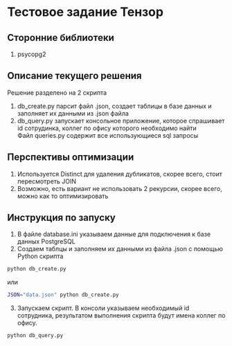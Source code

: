 # Тестовое задание Тензор

## Сторонние библиотеки
1. psycopg2

## Описание текущего решения
Решение разделено на 2 скрипта
1. db_create.py парсит файл .json, создает таблицы в базе данных и заполняет их данными из .json файла
2. db_query.py запускает консольное приложение, которое спрашивает id сотрудинка, коллег по офису которого необходимо найти  
Файл queries.py содержит все использующиеся sql запросы

## Перспективы оптимизации
1. Используется Distinct для удаления дубликатов, скорее всего, стоит пересмотреть JOIN
2. Возможно, есть вариант не использовать 2 рекурсии, скорее всего, можно как то оптимизировать

## Инструкция по запуску 
1. В файле database.ini указываем данные для подключения к базе данных PostgreSQL
2. Создаем таблцы и заполняем их данными из файла .json с помощью Python скрипта
```bash
python db_create.py
```
или
```bash
JSON="data.json" python db_create.py
```
3. Запускаем скрипт. В консоли указываем необходимый id сотрудника, результатом выполнения скрипта будут имена коллег по офису. 
```bash
python db_query.py
```
